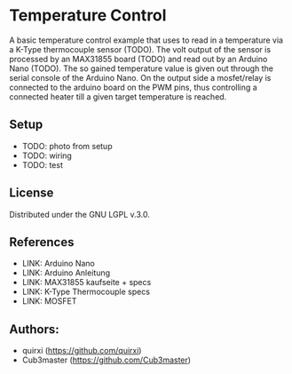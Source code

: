 # **Temperature Control**


A basic temperature control example that uses to read in a temperature via a K-Type thermocouple sensor (TODO).
The volt output of the sensor is processed by an MAX31855 board (TODO) and read out by an Arduino Nano (TODO).
The so gained temperature value is given out through the serial console of the Arduino Nano.
On the output side a mosfet/relay is connected to the arduino board on the PWM pins, thus controlling a connected heater till a given target temperature is reached.

## Setup

* TODO: photo from setup
* TODO: wiring
* TODO: test

## License

Distributed under the GNU LGPL v.3.0.

## References

* LINK: Arduino Nano
* LINK: Arduino Anleitung
* LINK: MAX31855 kaufseite + specs
* LINK: K-Type Thermocouple specs
* LINK: MOSFET

## Authors:

* quirxi (https://github.com/quirxi)
* Cub3master (https://github.com/Cub3master)
 
